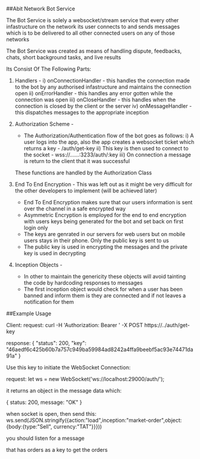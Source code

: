 ##Abit Network Bot Service

The Bot Service is solely a websocket/stream service that every other infastructure on the network its user connects to and sends messages which is to be delivered to all other connected users on any of those networks

The Bot Service was created as means of handling dispute, feedbacks, chats, short background tasks, and live results

Its Consist Of The Following Parts:

1. Handlers -
   i) onConnectionHandler - this handles the connection made to the bot by any authorised infastructure and maintains the connection open
   ii) onErrorHandler - this handles any error gotten while the connection was open
   iii) onCloseHandler - this handles when the connection is closed by the client or the server
   iv) onMessageHandler - this dispatches messages to the appropriate inception

2. Authorization Scheme -

   - The Authorization/Authentication flow of the bot goes as follows:
     i) A user logs into the app, also the app creates a websocket ticket which returns a key - /auth/get-key
     ii) This key is then used to connect to the socket - wss://......:3233/auth/:key
     iii) On connection a message is return to the client that it was successful

   These functions are handled by the Authorization Class

3. End To End Encryption - This was left out as it might be very difficult for the other developers to implement (will be achieved later)

   - End To End Encryption makes sure that our users information is sent over the channel in a safe encrypted way
   - Asymmetric Encryption is employed for the end to end encryption with users keys being generated for the bot and set back on first login only
   - The keys are genrated in our servers for web users but on mobile users stays in their phone. Only the public key is sent to us
   - The public key is used in encrypting the messages and the private key is used in decrypting

4. Inception Objects -
   - In other to maintain the genericity these objects will avoid tainting the code by hardcoding responses to messages
   - The first inception object would check for when a user has been banned and inform them is they are connected and if not leaves a notification for them

##Example Usage

Client:
request:
curl -H 'Authorization: Bearer <token>' -X POST https://../auth/get-key

response:
{
"status": 200,
"key": "46aedf6c425b60b7a757c949ba59984ad8242a4ffa9beebf5ac93e74471da91a"
}

Use this key to initiate the WebSocket Connection:

request:
let ws = new WebSocket('ws://localhost:29000/auth/<key>');

it returns an object in the message data which:

{ status: 200, message: "OK" }

when socket is open, then send this:
ws.send(JSON.stringify({action:"load",inception:"market-order",object:{body:{type:"Sell", currency:"TAT"}}}))

you should listen for a message

that has orders as a key to get the orders

